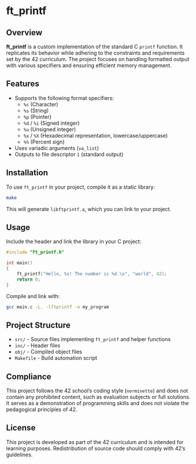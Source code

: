 # ft_printf

## Overview

**ft_printf** is a custom implementation of the standard C `printf` function. It replicates its behavior while adhering to the constraints and requirements set by the 42 curriculum. The project focuses on handling formatted output with various specifiers and ensuring efficient memory management.

## Features

- Supports the following format specifiers:
  - `%c` (Character)
  - `%s` (String)
  - `%p` (Pointer)
  - `%d` / `%i` (Signed integer)
  - `%u` (Unsigned integer)
  - `%x` / `%X` (Hexadecimal representation, lowercase/uppercase)
  - `%%` (Percent sign)
- Uses variadic arguments (`va_list`)
- Outputs to file descriptor `1` (standard output)

## Installation

To use `ft_printf` in your project, compile it as a static library:

```sh
make
```

This will generate `libftprintf.a`, which you can link to your project.

## Usage

Include the header and link the library in your C project:

```c
#include "ft_printf.h"

int main()
{
    ft_printf("Hello, %s! The number is %d.\n", "world", 42);
    return 0;
}
```

Compile and link with:

```sh
gcc main.c -L. -lftprintf -o my_program
```

## Project Structure

- `src/` - Source files implementing `ft_printf` and helper functions
- `inc/` - Header files
- `obj/` - Compiled object files
- `Makefile` - Build automation script

## Compliance

This project follows the 42 school’s coding style (`norminette`) and does not contain any prohibited content, such as evaluation subjects or full solutions. It serves as a demonstration of programming skills and does not violate the pedagogical principles of 42.

## License

This project is developed as part of the 42 curriculum and is intended for learning purposes. Redistribution of source code should comply with 42’s guidelines.

